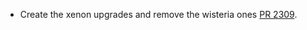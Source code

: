 * Create the xenon upgrades and remove the wisteria ones [PR 2309](https://github.com/provenance-io/provenance/pull/2309).
